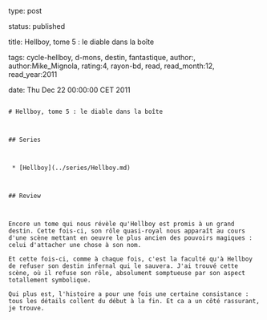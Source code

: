 type: post
status: published
title: Hellboy, tome 5 : le diable dans la boîte
tags:  cycle-hellboy,  d-mons,  destin,  fantastique, author:, author:Mike_Mignola, rating:4, rayon-bd, read, read_month:12, read_year:2011
date: Thu Dec 22 00:00:00 CET 2011
~~~~~~
# Hellboy, tome 5 : le diable dans la boîte

## Series

 * [Hellboy](../series/Hellboy.md)

## Review

Encore un tome qui nous révèle qu'Hellboy est promis à un grand destin. Cette fois-ci, son rôle quasi-royal nous apparaît au cours d'une scène mettant en oeuvre le plus ancien des pouvoirs magiques : celui d'attacher une chose à son nom.  
Et cette fois-ci, comme à chaque fois, c'est la faculté qu'à Hellboy de refuser son destin infernal qui le sauvera. J'ai trouvé cette scène, où il refuse son rôle, absolument somptueuse par son aspect totallement symbolique.  
Qui plus est, l'histoire a pour une fois une certaine consistance : tous les détails collent du début à la fin. Et ca a un côté rassurant, je trouve.